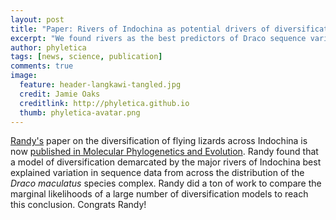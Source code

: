 ```yaml
---
layout: post
title: "Paper: Rivers of Indochina as potential drivers of diversification in flying lizards"
excerpt: "We found rivers as the best predictors of Draco sequence variation across Indochina"
author: phyletica
tags: [news, science, publication]
comments: true
image:
  feature: header-langkawi-tangled.jpg
  credit: Jamie Oaks
  creditlink: http://phyletica.github.io
  thumb: phyletica-avatar.png
---
```


[Randy's](http://randyklabacka.com/)
paper on the diversification of flying lizards across Indochina is now
[published in Molecular Phylogenetics and Evolution](https://doi.org/10.1016/j.ympev.2020.106861).
Randy found that a model of diversification demarcated by the major rivers of
Indochina best explained variation in sequence data from across the
distribution of the *Draco maculatus* species complex.
Randy did a ton of work to compare the marginal likelihoods of a large number
of diversification models to reach this conclusion.
Congrats Randy!

